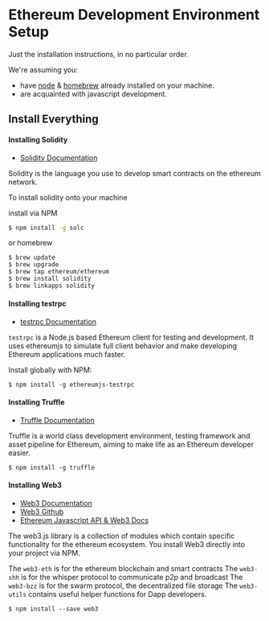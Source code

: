 # Ethereum Development Environment Setup

Just the installation instructions, in no particular order.

We're assuming you:
- have [node](https://nodejs.org/en/) & [homebrew](https://brew.sh/) already installed on your machine.
- are acquainted with javascript development.

## Install Everything

#### Installing Solidity

- [Solidity Documentation](http://solidity.readthedocs.io/en/develop/installing-solidity.html)

Solidity is the language you use to develop smart contracts on the ethereum network.

To install solidity onto your machine

install via NPM
```bash
$ npm install -g solc
```

or homebrew
```
$ brew update
$ brew upgrade
$ brew tap ethereum/ethereum
$ brew install solidity
$ brew linkapps solidity
```


#### Installing testrpc

- [testrpc Documentation](https://github.com/ethereumjs/testrpc)

`testrpc` is a Node.js based Ethereum client for testing and development. It uses ethereumjs to simulate full client behavior and make developing Ethereum applications much faster.

Install globally with NPM:
```
$ npm install -g ethereumjs-testrpc
```


#### Installing Truffle

- [Truffle Documentation](http://truffleframework.com/docs/)

Truffle is a world class development environment, testing framework and asset pipeline for Ethereum, aiming to make life as an Ethereum developer easier.

```
$ npm install -g truffle
```


#### Installing Web3

- [Web3 Documentation](https://web3js.readthedocs.io/en/1.0/getting-started.html)
- [Web3 Github](https://github.com/ethereum/web3.js/)
- [Ethereum Javascript API & Web3 Docs](https://github.com/ethereum/wiki/wiki/JavaScript-API)

The web3.js library is a collection of modules which contain specific functionality for the ethereum ecosystem. You install Web3 directly into your project via NPM.

The `web3-eth` is for the ethereum blockchain and smart contracts
The `web3-shh` is for the whisper protocol to communicate p2p and broadcast
The `web3-bzz` is for the swarm protocol, the decentralized file storage
The `web3-utils` contains useful helper functions for Dapp developers.

```
$ npm install --save web3
```
